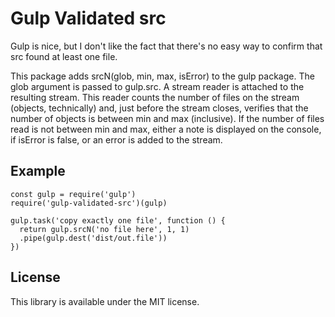 # Gulp Validated src

Gulp is nice, but I don't like the fact that there's no easy way to confirm that src found at least one file.

This package adds srcN(glob, min, max, isError) to the gulp package.  The glob argument is passed to gulp.src.  A stream reader
is attached to the resulting stream.  This reader counts the number of files on the stream (objects, technically) and, just before the stream closes,
verifies that the number of objects is between min and max (inclusive).  If the number of files read is not between min and max, either a note is displayed
on the console, if isError is false, or an error is added to the stream.

## Example

    const gulp = require('gulp')
    require('gulp-validated-src')(gulp)

    gulp.task('copy exactly one file', function () {
      return gulp.srcN('no file here', 1, 1)
      .pipe(gulp.dest('dist/out.file'))
    })


## License

This library is available under the MIT license.
